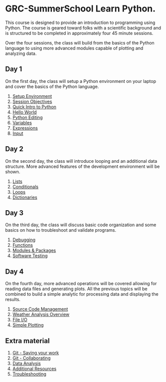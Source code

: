 # GRC-SummerSchool Learn Python.

This course is designed to provide an introduction to programming using Python. The 
course is geared toward folks with a scientific background and is structured to be 
completed in approximately four 45 minute sessions.

Over the four sessions, the class will build from the basics of the Python
language to using more advanced modules capable of plotting and analyzing 
data.

## Day 1

On the first day, the class will setup a Python environment on your laptop
and cover the basics of the Python language.

1. [Setup Environment](Day1/Setup.md)
2. [Session Objectives](Day1/SessionObjectives.md)
3. [Quick Intro to Python](Day1/PythonIntro.md)
4. [Hello World](Day1/HelloWorld.md)
5. [Python Editing](Day1/PythonEditing.md)
6. [Variables](Day1/Variables.md)
6. [Expressions](Day1/Expressions.md)
7. [Input](Day1/Input.md)

## Day 2

On the second day, the class will introduce looping and an additional data 
structure. More advanced features of the development environment will be shown.

1. [Lists](Day2/Lists.md)
2. [Conditionals](Day2/Conditionals.md)
3. [Loops](Day2/Loops.md)
4. [Dictionaries](Day2/Dictionaries.md)

## Day 3

On the third day, the class will discuss basic code organization and some basics on how to troubleshoot and validate programs.

1. [Debugging](Day3/Debugging.md)
2. [Functions](Day3/Functions.md)
3. [Modules & Packages](Day3/Modules.md)
4. [Software Testing](Day3/Testing.md)

## Day 4

On the fourth day, more advanced operations will be covered allowing for reading 
data files and generating plots. All the previous topics will be combined to build a simple 
analytic for processing data and displaying the results.

1. [Source Code Management](Day4/GitOverview.md)
2. [Weather Analysis Overview](Day4/WeatherAnalysisOverview.md)
3. [File I/O](Day4/CSVFiles.md)
4. [Simple Plotting](Day4/SimplePlotting.md)

## Extra material
1. [Git - Saving your work](Extra/GitChanges.md)
2. [Git - Collaborating](Extra/GitBranch.md)
3. [Data Analysis](Extra/DataAnalysis.md)
4. [Additional Resources](AdditionalResources.md)
5. [Troubleshooting](Troubleshooting.md)
